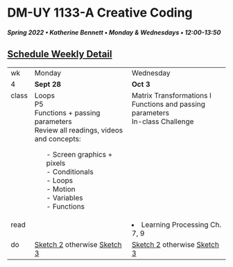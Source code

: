 # DM-UY 1133-A Creative Coding
##### Spring 2022 • Katherine Bennett • Monday & Wednesdays • 12:00-13:50

## [Schedule Weekly Detail](Calendar.md) 

<table>
<tr>
<td>wk</td>
<td>Monday </td>
<td>Wednesday </td>
</tr>
<!-- dates -->
<tr>
  <td valign="top">4 </td>
  <td valign="top" width="48%"><strong>Sept 28</strong></td>
  <td valign="top" width="48%"><strong>Oct 3</strong></td>
</tr>
<!-- class -->
<tr>
	<td valign="top">class</td>
	<td valign="top" width="48%">
	Loops<br>
	P5<br>
	Functions + passing parameters <br>
	Review all readings, videos and concepts: <br>
	<ol>
	- Screen graphics + pixels <br>
	- Conditionals <br>
	- Loops<br>
	- Motion <br>
	- Variables <br>
	- Functions <br>
   </ol>
	</td>
	<!-- day Wed -->
	<td valign="top" width="48%">
	Matrix Transformations I<br>
	Functions and passing parameters <br>
     In-class Challenge <br>
	</td>
</tr>

<!-- homework -->
<tr>
  <td valign="top">read</td>
  	<!-- day Tues -->
  	<td valign="top">
	</td>
  	<!-- day Wed -->
  	<td valign="top"> 
     <li> Learning Processing Ch. 7, 9 </li> 
   </td>
</tr>
 <!-- do -->
<tr>
  <td valign="top">do</td>
	<!-- day Tues -->
 	<td valign ="top"> 
 	<a href = "Sketch_2.md">Sketch 2</a> otherwise <a href = "Sketch_3.md"> Sketch 3</a><br>
 	</td>
  	<!-- day Thurs -->
  	<td valign = "top">
 	<a href = "Sketch_2.md">Sketch 2</a> otherwise <a href = "Sketch_3.md"> Sketch 3</a><br>
  	</td>	
</tr>
</table>